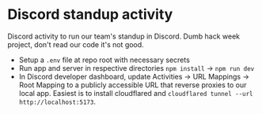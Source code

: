 # Discord standup activity

Discord activity to run our team's standup in Discord. Dumb hack week project, don't read our code it's not good.

- Setup a `.env` file at repo root with necessary secrets
- Run app and server in respective directories `npm install` -> `npm run dev`
- In Discord developer dashboard, update Activities -> URL Mappings -> Root Mapping to a publicly accessible URL that reverse proxies to our local app. Easiest is to install cloudflared and `cloudflared tunnel --url http://localhost:5173`.

